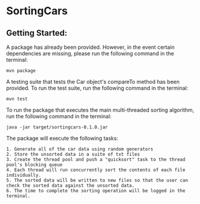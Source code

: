 # SortingCars

## Getting Started:

A package has already been provided. However, in the event certain dependencies are missing, please run the following command in the terminal:
```
mvn package
```

A testing suite that tests the Car object's compareTo method has been provided. To run the test suite, run the following command in the terminal:
```
mvn test
```

To run the package that executes the main multi-threaded sorting algorithm, run the following command in the terminal:
```
java -jar target/sortingcars-0.1.0.jar
```

The package will execute the following tasks:

	1. Generate all of the car data using random generators
	2. Store the unsorted data in a suite of txt files
	3. Create the thread pool and push a "quicksort" task to the thread pool's blocking queue
	4. Each thread will run concurrently sort the contents of each file individually.
	5. The sorted data will be written to new files so that the user can check the sorted data against the unsorted data.
	6. The time to complete the sorting operation will be logged in the terminal.
